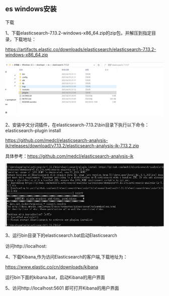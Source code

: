 ## es windows安装

下载

1、下载elasticsearch-7.13.2-windows-x86_64.zip的zip包，并解压到指定目录，下载地址：

https://artifacts.elastic.co/downloads/elasticsearch/elasticsearch-7.13.2-windows-x86_64.zip

![015d1924bdc45c36a01a456be004c3e](.\pic\015d1924bdc45c36a01a456be004c3e.png)

2、安装中文分词插件，在elasticsearch-7.13.2\bin目录下执行以下命令：elasticsearch-plugin install

https://github.com/medcl/elasticsearch-analysis-ik/releases/download/v7.13.2/elasticsearch-analysis-ik-7.13.2.zip

具体参考：https://github.com/medcl/elasticsearch-analysis-ik

![651434efa58a0caf205cad0ab032537](.\pic\651434efa58a0caf205cad0ab032537.png)

3、运行bin目录下的elasticsearch.bat启动Elasticsearch

访问http://localhost:

4、下载Kibana,作为访问Elasticsearch的客户端,下载地址为：

https://www.elastic.co/cn/downloads/kibana

运行bin下面的kibana.bat，启动Kibana的用户界面

5、访问http://localhost:5601 即可打开Kibana的用户界面